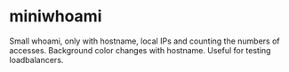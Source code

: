 # miniwhoami

Small whoami, only with hostname, local IPs and counting the numbers of accesses. Background color changes with hostname. Useful for testing loadbalancers.
